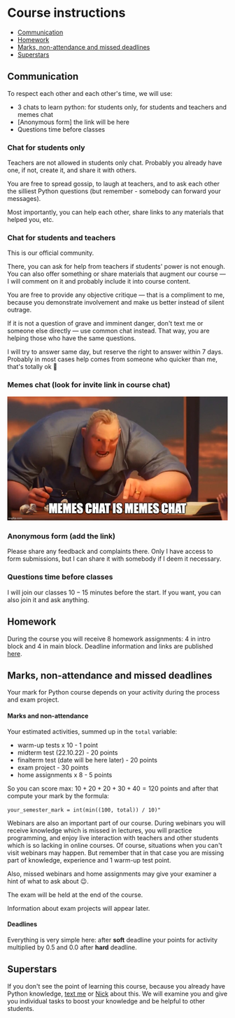 # Course instructions

- [Communication](/docs/course-instructions.md#communication)
- [Homework](/docs/course-instructions.md#homework)
- [Marks, non-attendance and missed deadlines](/docs/course-instructions.md#marks-non-attendance-and-missed-deadlines)
- [Superstars](/docs/course-instructions.md#superstars)



## Communication

To respect each other and each other's time, we will use:

- $3$ chats to learn python: for students only, for students and teachers and memes chat
- [Anonymous form] the link will be here
- Questions time before classes


### Chat for students only

Teachers are not allowed in students only chat. Probably you already have one, if not, create it, and share it with others.

You are free to spread gossip, to laugh at teachers, and to ask each other the silliest Python questions (but remember - somebody can forward your messages).

Most importantly, you can help each other, share links to any materials that helped you, etc.


### Chat for students and teachers

This is our official community.

There, you can ask for help from teachers if students' power is not enough. You can also offer something or share materials that augment our course — I will comment on it and probably include it into course content.

You are free to provide any objective critique — that is a compliment to me, because you demonstrate involvement and make us better instead of silent outrage.

If it is not a question of grave and imminent danger, don't text me or someone else directly — use common chat instead. That way, you are helping those who have the same questions.

I will try to answer same day, but reserve the right to answer within $7$ days. Probably in most cases help comes from someone who quicker than me, that's totally ok 🙂


### Memes chat (look for invite link in course chat)

![memes-chat.jpg](/docs/utils/memes-chat.jpg)


### Anonymous form (add the link)

Please share any feedback and complaints there. Only I have access to form submissions, but I can share it with somebody if I deem it necessary.


### Questions time before classes

I will join our classes $10-15$ minutes before the start. If you want, you can also join it and ask anything.



## Homework

During the course you will receive $8$ homework assignments: $4$ in intro block and $4$ in main block. Deadline information and links are published [here](/readme.md#content).



## Marks, non-attendance and missed deadlines

Your mark for Python course depends on your activity during the process and exam project.


#### Marks and non-attendance

Your estimated activities, summed up in the ```total``` variable:
- warm-up tests x $10$ - $1$ point
- midterm test $(22.10.22)$ - $20$ points
- finalterm test (date will be here later) - $20$ points
- exam project - $30$ points
- home assignments x $8$ - $5$ points

So you can score max: $10 + 20 + 20 + 30 + 40 = 120$ points and after that compute your mark by the formula:

```your_semester_mark = int(min((100, total)) / 10)"```

Webinars are also an important part of our course. During webinars you will receive knowledge which is missed in lectures, you will practice programming, and enjoy live interaction with teachers and other students which is so lacking in online courses. Of course, situations when you can't visit webinars may happen. But remember that in that case you are missing part of knowledge, experience and $1$ warm-up test point.

Also, missed webinars and home assignments may give your examiner a hint of what to ask about 😉.

The exam will be held at the end of the course.

Information about exam projects will appear later.


#### Deadlines

Everything is very simple here: after **soft** deadline your points for activity multiplied by $0.5$ and $0.0$ after **hard** deadline.


## Superstars

If you don't see the point of learning this course, because you already have Python knowledge, [text me](https://t.me/isklonin) or [Nick](https://t.me/nlevashov) about this. We will examine you and give you individual tasks to boost your knowledge and be helpful to other students.
